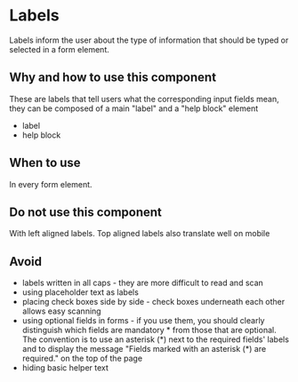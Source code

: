 # Labels

Labels inform the user about the type of information that should be typed or selected in a form element.

## Why and how to use this component

These are labels that tell users what the corresponding input fields mean, they can be composed of a main "label" and a "help block" element

*   label
*   help block

## When to use

In every form element.

## Do not use this component

With left aligned labels. Top aligned labels also translate well on mobile

## Avoid

*   labels written in all caps - they are more difficult to read and scan
*   using placeholder text as labels
*   placing check boxes side by side - check boxes underneath each other allows easy scanning
*   using optional fields in forms - if you use them, you should clearly distinguish which fields are mandatory * from those that are optional. The convention is to use an asterisk (&ast;) next to the required fields' labels and to display the message "Fields marked with an asterisk (&ast;) are required." on the top of the page
*   hiding basic helper text
